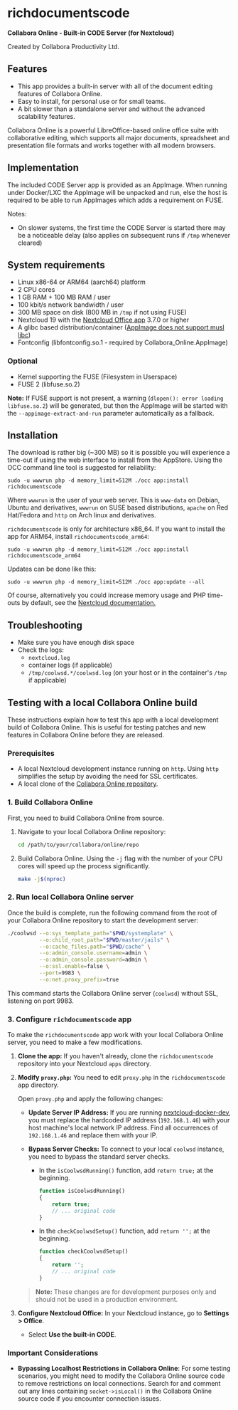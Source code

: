 # richdocumentscode

**Collabora Online - Built-in CODE Server (for Nextcloud)**

Created by Collabora Productivity Ltd.

## Features

- This app provides a built-in server with all of the document editing features of Collabora Online.
- Easy to install, for personal use or for small teams.
- A bit slower than a standalone server and without the advanced scalability features.

Collabora Online is a powerful LibreOffice-based online office suite with collaborative editing, which supports all major documents, spreadsheet and presentation file formats and works together with all modern browsers.

## Implementation

The included CODE Server app is provided as an AppImage. When running under Docker/LXC the AppImage
will be unpacked and run, else the host is required to be able to run AppImages which adds a
requirement on FUSE.

Notes:

- On slower systems, the first time the CODE Server is started there may be a noticeable delay (also applies on subsequent runs if `/tmp` whenever cleared)

## System requirements

- Linux x86-64 or ARM64 (aarch64) platform
- 2 CPU cores
- 1 GB RAM + 100 MB RAM / user
- 100 kbit/s network bandwidth / user
- 300 MB space on disk (800 MB in `/tmp` if not using FUSE)
- Nextcloud 19 with the [Nextcloud Office app](https://apps.nextcloud.com/apps/richdocuments) 3.7.0 or higher
- A glibc based distribution/container ([AppImage does not support musl libc](https://github.com/AppImage/AppImageKit/issues/1015))
- Fontconfig (libfontconfig.so.1 - required by Collabora_Online.AppImage)

### Optional

- Kernel supporting the FUSE (Filesystem in Userspace)
- FUSE 2 (libfuse.so.2)

**Note:** If FUSE support is not present, a warning (`dlopen(): error loading libfuse.so.2`) will be generated, but then the AppImage will be started with the `--appimage-extract-and-run` parameter automatically as a fallback.

## Installation

The download is rather big (~300 MB) so it is possible you will experience a time-out if using the web interface to install from the AppStore. Using the OCC command line tool is suggested for reliability:

```
sudo -u wwwrun php -d memory_limit=512M ./occ app:install richdocumentscode
```

Where `wwwrun` is the user of your web server. This is `www-data` on Debian, Ubuntu and derivatives, `wwwrun` on SUSE based distributions, `apache` on Red Hat/Fedora and `http` on Arch linux and derivatives.

`richdocumentscode` is only for architecture x86_64. If you want to install the app for ARM64, install `richdocumentscode_arm64`:

```
sudo -u wwwrun php -d memory_limit=512M ./occ app:install richdocumentscode_arm64
```

Updates can be done like this:

```
sudo -u wwwrun php -d memory_limit=512M ./occ app:update --all
```

Of course, alternatively you could increase memory usage and PHP time-outs by default, see the [Nextcloud documentation.](https://docs.nextcloud.com/server/latest/admin_manual/configuration_files/big_file_upload_configuration.html?highlight=php%20timeout#configuring-your-web-server)

## Troubleshooting

- Make sure you have enough disk space
- Check the logs:
  - `nextcloud.log`
  - container logs (if applicable)
  - `/tmp/coolwsd.*/coolwsd.log` (on your host or in the container's `/tmp` if applicable)

## Testing with a local Collabora Online build

These instructions explain how to test this app with a local development build of Collabora Online. This is useful for testing patches and new features in Collabora Online before they are released.

### Prerequisites

- A local Nextcloud development instance running on `http`. Using `http` simplifies the setup by avoiding the need for SSL certificates.
- A local clone of the [Collabora Online repository](https://github.com/CollaboraOnline/online).

### 1. Build Collabora Online

First, you need to build Collabora Online from source.

1. Navigate to your local Collabora Online repository:

   ```bash
   cd /path/to/your/collabora/online/repo
   ```

2. Build Collabora Online. Using the `-j` flag with the number of your CPU cores will speed up the process significantly.

   ```bash
   make -j$(nproc)
   ```

### 2. Run local Collabora Online server

Once the build is complete, run the following command from the root of your Collabora Online repository to start the development server:

```bash
./coolwsd --o:sys_template_path="$PWD/systemplate" \
          --o:child_root_path="$PWD/master/jails" \
          --o:cache_files.path="$PWD/cache" \
          --o:admin_console.username=admin \
          --o:admin_console.password=admin \
          --o:ssl.enable=false \
          --port=9983 \
          --o:net.proxy_prefix=true
```

This command starts the Collabora Online server (`coolwsd`) without SSL, listening on port 9983.

### 3. Configure `richdocumentscode` app

To make the `richdocumentscode` app work with your local Collabora Online server, you need to make a few modifications.

1. **Clone the app:** If you haven't already, clone the `richdocumentscode` repository into your Nextcloud `apps` directory.

2. **Modify `proxy.php`:** You need to edit `proxy.php` in the `richdocumentscode` app directory.

   Open `proxy.php` and apply the following changes:

   - **Update Server IP Address:** If you are running [nextcloud-docker-dev](https://github.com/juliusknorr/nextcloud-docker-dev), you must replace the hardcoded IP address (`192.168.1.46`) with your host machine's local network IP address. Find all occurrences of `192.168.1.46` and replace them with your IP.

   - **Bypass Server Checks:** To connect to your local `coolwsd` instance, you need to bypass the standard server checks.

     - In the `isCoolwsdRunning()` function, add `return true;` at the beginning.

       ```php
       function isCoolwsdRunning()
       {
           return true;
           // ... original code
       }
       ```

     - In the `checkCoolwsdSetup()` function, add `return '';` at the beginning.

       ```php
       function checkCoolwsdSetup()
       {
           return '';
           // ... original code
       }
       ```

   > **Note:** These changes are for development purposes only and should not be used in a production environment.

3. **Configure Nextcloud Office:** In your Nextcloud instance, go to **Settings > Office**.
   - Select **Use the built-in CODE**.

### Important Considerations

- **Bypassing Localhost Restrictions in Collabora Online**: For some testing scenarios, you might need to modify the Collabora Online source code to remove restrictions on local connections. Search for and comment out any lines containing `socket->isLocal()` in the Collabora Online source code if you encounter connection issues.
